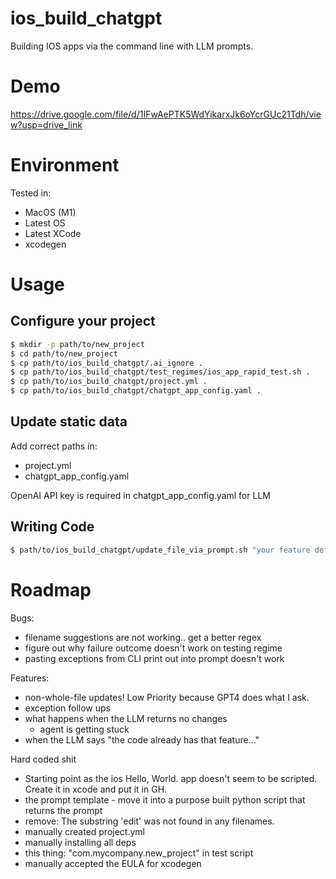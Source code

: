 # ios_build_chatgpt
Building IOS apps via the command line with LLM prompts.

# Demo
https://drive.google.com/file/d/1IFwAePTK5WdYikarxJk6oYcrGUc21Tdh/view?usp=drive_link

# Environment
Tested in:
- MacOS (M1)
- Latest OS
- Latest XCode
- xcodegen


# Usage

## Configure your project
```bash
$ mkdir -p path/to/new_project
$ cd path/to/new_project
$ cp path/to/ios_build_chatgpt/.ai_ignore .
$ cp path/to/ios_build_chatgpt/test_regimes/ios_app_rapid_test.sh .
$ cp path/to/ios_build_chatgpt/project.yml .
$ cp path/to/ios_build_chatgpt/chatgpt_app_config.yaml .
```

## Update static data
Add correct paths in:
 - project.yml
 - chatgpt_app_config.yaml

OpenAI API key is required in chatgpt_app_config.yaml for LLM

## Writing Code
```bash
$ path/to/ios_build_chatgpt/update_file_via_prompt.sh "your feature definition"
```

# Roadmap
Bugs:
- filename suggestions are not working.. get a better regex
- figure out why failure outcome doesn't work on testing regime
- pasting exceptions from CLI print out into prompt doesn't work

Features:

- non-whole-file updates! Low Priority because GPT4 does what I ask.
- exception follow ups
- what happens when the LLM returns no changes
	- agent is getting stuck
- when the LLM says "the code already has that feature..."

Hard coded shit

- Starting point as the ios Hello, World. app doesn't seem to be scripted.  Create it in xcode and put it in GH.
- the prompt template - move it into a purpose built python script that returns the prompt
- remove: The substring 'edit' was not found in any filenames.
- manually created project.yml
- manually installing all deps
- this thing: "com.mycompany.new_project" in test script
- manually accepted the EULA for xcodegen

